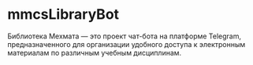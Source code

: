# mmcsLibraryBot
 Библиотека Мехмата — это проект чат-бота на платформе Telegram, предназначенного для организации удобного доступа к электронным материалам по различным учебным дисциплинам.
